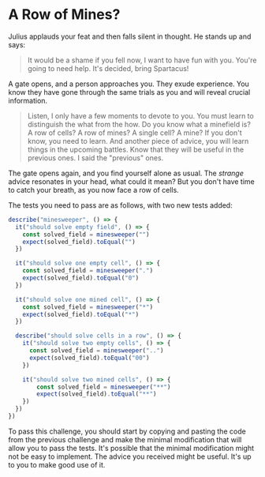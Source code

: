 # A Row of Mines?

Julius applauds your feat and then falls silent in thought. He stands up and says:

> It would be a shame if you fell now, I want to have fun with you. You're going to need help. It's decided, bring Spartacus!

A gate opens, and a person approaches you. They exude experience. You know they have gone through the same trials as you and will reveal crucial information.

> Listen, I only have a few moments to devote to you. You must learn to distinguish the what from the how. Do you know what a minefield is? A row of cells? A row of mines? A single cell? A mine? If you don't know, you need to learn. And another piece of advice, you will learn things in the upcoming battles. Know that they will be useful in the previous ones. I said the "previous" ones.

The gate opens again, and you find yourself alone as usual. The *strange* advice resonates in your head, what could it mean? But you don't have time to catch your breath, as you now face a row of cells.

The tests you need to pass are as follows, with two new tests added:

```ts
describe("minesweeper", () => {
  it("should solve empty field", () => {
    const solved_field = minesweeper("")
    expect(solved_field).toEqual("")
  })

  it("should solve one empty cell", () => {
    const solved_field = minesweeper(".")
    expect(solved_field).toEqual("0")
  })

  it("should solve one mined cell", () => {
    const solved_field = minesweeper("*")
    expect(solved_field).toEqual("*")
  })

  describe("should solve cells in a row", () => {
    it("should solve two empty cells", () => {
      const solved_field = minesweeper("..")
      expect(solved_field).toEqual("00")
    })

    it("should solve two mined cells", () => {
        const solved_field = minesweeper("**")
        expect(solved_field).toEqual("**")
    })
  })
})
```

To pass this challenge, you should start by copying and pasting the code from the previous challenge and make the minimal modification that will allow you to pass the tests. It's possible that the minimal modification might not be easy to implement. The advice you received might be useful. It's up to you to make good use of it.
